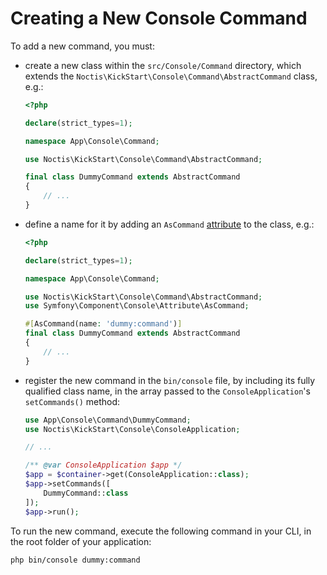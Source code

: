 # Creating a New Console Command

To add a new command, you must:

* create a new class within the `src/Console/Command` directory, which extends the
  `Noctis\KickStart\Console\Command\AbstractCommand` class, e.g.:
  ```php
  <?php
  
  declare(strict_types=1);
  
  namespace App\Console\Command;
  
  use Noctis\KickStart\Console\Command\AbstractCommand;

  final class DummyCommand extends AbstractCommand
  {
      // ...
  }
  ```
* define a name for it by adding an `AsCommand` 
  [attribute](https://www.php.net/manual/en/language.attributes.overview.php) to the class, e.g.:
  ```php
  <?php
  
  declare(strict_types=1);
  
  namespace App\Console\Command;
  
  use Noctis\KickStart\Console\Command\AbstractCommand;
  use Symfony\Component\Console\Attribute\AsCommand;
  
  #[AsCommand(name: 'dummy:command')]
  final class DummyCommand extends AbstractCommand
  {
      // ...
  }
  ```
* register the new command in the `bin/console` file, by including its fully qualified class name, in the array passed 
  to the `ConsoleApplication`'s `setCommands()` method:
  ```php
  use App\Console\Command\DummyCommand;
  use Noctis\KickStart\Console\ConsoleApplication;
  
  // ...
  
  /** @var ConsoleApplication $app */
  $app = $container->get(ConsoleApplication::class);
  $app->setCommands([
      DummyCommand::class
  ]);
  $app->run();
  ```

To run the new command, execute the following command in your CLI, in the root folder of your application:
```shell
php bin/console dummy:command
```
